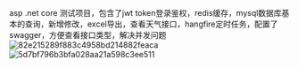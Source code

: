 asp .net core 测试项目，包含了jwt token登录鉴权，redis缓存，mysql数据库基本的查询，新增修改，excel导出，查看天气接口，hangfire定时任务，配置了swagger，方便查看接口类型，解决并发问题
![82e215289f883c4958bd214882feaca](https://github.com/user-attachments/assets/fca44370-4ce6-4efe-91c4-42a5520279f6)
![5d7bf796b3bfa028aa21a598c3ee511](https://github.com/user-attachments/assets/6faa46b1-5285-4c7a-9032-ed21be37037b)

